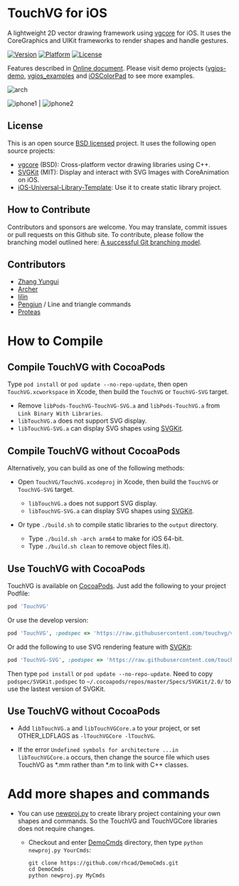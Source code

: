 # TouchVG for iOS

A lightweight 2D vector drawing framework using [vgcore](https://github.com/rhcad/vgcore) for iOS.
It uses the CoreGraphics and UIKit frameworks to render shapes and handle gestures.

[![Version](http://img.shields.io/cocoapods/v/TouchVG.svg)](http://cocoadocs.org/docsets/TouchVG/)
[![Platform](http://img.shields.io/cocoapods/p/TouchVG.svg)](http://cocoadocs.org/docsets/TouchVG/)
[![License](http://img.shields.io/cocoapods/l/TouchVG.svg)](LICENSE)

Features described in [Online document](http://touchvg.github.io). Please visit demo projects ([vgios-demo](https://github.com/rhcad/vgios-demo), [vgios_examples](https://github.com/rhcad/vgios_examples) and [iOSColorPad](https://github.com/rhcad/iOSColorPad) to see more examples.

![arch](http://touchvg.github.io/images/arch.svg)

![iphone1](http://touchvg.github.io/images/iphone1.png) | ![iphone2](http://touchvg.github.io/images/iphone2.png)

## License

This is an open source [BSD licensed](../LICENSE) project. It uses the following open source projects:

- [vgcore](https://github.com/rhcad/vgcore) (BSD): Cross-platform vector drawing libraries using C++.
- [SVGKit](https://github.com/SVGKit/SVGKit) (MIT): Display and interact with SVG Images with CoreAnimation on iOS.
- [iOS-Universal-Library-Template](https://github.com/michaeltyson/iOS-Universal-Library-Template): Use it to create static library project.

## How to Contribute

Contributors and sponsors are welcome. You may translate, commit issues or pull requests on this Github site.
To contribute, please follow the branching model outlined here: [A successful Git branching model](http://nvie.com/posts/a-successful-git-branching-model/).

## Contributors

- [Zhang Yungui](https://github.com/rhcad)
- [Archer](https://github.com/a7ch3r)
- [ljlin](https://github.com/ljlin)
- [Pengjun](https://github.com/pengjun) / Line and triangle commands
- [Proteas](https://github.com/proteas)

# How to Compile

## Compile TouchVG with CocoaPods

Type `pod install` or `pod update --no-repo-update`, then open `TouchVG.xcworkspace` in Xcode, then build the `TouchVG` or `TouchVG-SVG` target.

  - Remove `libPods-TouchVG-TouchVG-SVG.a` and `libPods-TouchVG.a` from `Link Binary With Libraries`.
  - `libTouchVG.a` does not support SVG display.
  - `libTouchVG-SVG.a` can display SVG shapes using [SVGKit](https://github.com/SVGKit/SVGK).

## Compile TouchVG without CocoaPods

Alternatively, you can build as one of the following methods:

- Open `TouchVG/TouchVG.xcodeproj` in Xcode, then build the `TouchVG` or `TouchVG-SVG` target.

   - `libTouchVG.a` does not support SVG display.
   - `libTouchVG-SVG.a` can display SVG shapes using [SVGKit](https://github.com/SVGKit/SVGKit).

- Or type `./build.sh` to compile static libraries to the `output` directory.
  - Type `./build.sh -arch arm64` to make for iOS 64-bit.
  - Type `./build.sh clean` to remove object files.it).

## Use TouchVG with CocoaPods

TouchVG is available on [CocoaPods](http://cocoapods.org). Just add the following to your project Podfile:

```ruby
pod 'TouchVG'
```

Or use the develop version:

```ruby
pod 'TouchVG', :podspec => 'https://raw.githubusercontent.com/touchvg/vgios/develop/podspec/TouchVG.podspec'
```

Or add the following to use SVG rendering feature with [SVGKit](https://github.com/SVGKit/SVGKit):

```ruby
pod 'TouchVG-SVG', :podspec => 'https://raw.githubusercontent.com/touchvg/vgios/develop/podspec/TouchVG-SVG.podspec'
```

Then type `pod install` or `pod update --no-repo-update`. Need to copy `podspec/SVGKit.podspec` to `~/.cocoapods/repos/master/Specs/SVGKit/2.0/` to use the lastest version of SVGKit.

## Use TouchVG without CocoaPods

- Add `libTouchVG.a` and `libTouchVGCore.a` to your project, or set OTHER_LDFLAGS as `-lTouchVGCore -lTouchVG`.

- If the error `Undefined symbols for architecture ...in libTouchVGCore.a` occurs, then change the source file which uses TouchVG as *.mm rather than *.m to link with C++ classes.

# Add more shapes and commands

- You can use [newproj.py](https://github.com/rhcad/DemoCmds/blob/master/newproj.py) to create library project containing your own shapes and commands. So the TouchVG and TouchVGCore libraries does not require changes.

  - Checkout and enter [DemoCmds](https://github.com/rhcad/DemoCmds) directory, then type `python newproj.py YourCmds`:

     ```shell
     git clone https://github.com/rhcad/DemoCmds.git
     cd DemoCmds
     python newproj.py MyCmds
     ```
